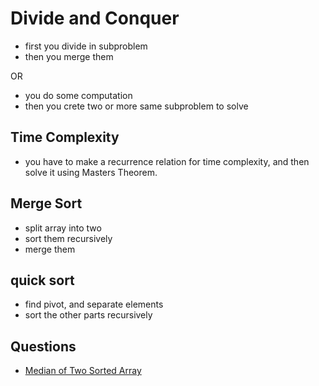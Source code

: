 # Divide and Conquer

- first you divide in subproblem
- then you merge them

OR

- you do some computation
- then you crete two or more same subproblem to solve

## Time Complexity

- you have to make a recurrence relation for time complexity, and then solve it using Masters Theorem.

## Merge Sort

- split array into two
- sort them recursively
- merge them

## quick sort

- find pivot, and separate elements
- sort the other parts recursively

## Questions

- [Median of Two Sorted Array](https://leetcode.com/problems/median-of-two-sorted-arrays/discuss/2652/Share-one-divide-and-conquer-O(log(m%2Bn))-method-with-clear-description)
